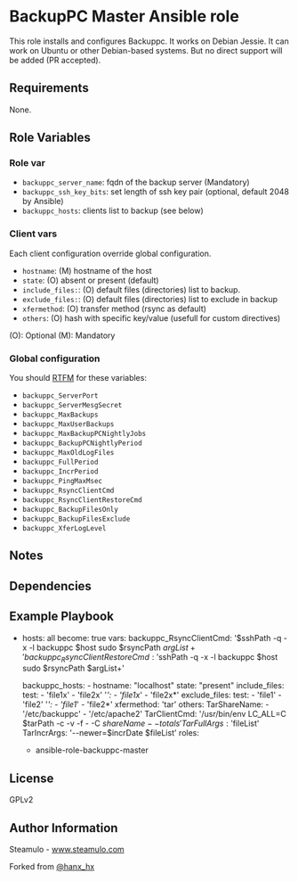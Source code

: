 BackupPC Master Ansible role
=====================

This role installs and configures Backuppc. It works on Debian Jessie. It can work on Ubuntu or other Debian-based systems. But no direct support will be added (PR accepted).

Requirements
------------

None.

Role Variables
--------------

### Role var

- `backuppc_server_name`: fqdn of the backup server (Mandatory)
- `backuppc_ssh_key_bits`: set length of ssh key pair (optional, default 2048 by Ansible)
- `backuppc_hosts`: clients list to backup (see below)

### Client vars

Each client configuration override global configuration.

- `hostname`: (M) hostname of the host
- `state`: (O) absent or present (default)
- `include_files:`: (O) default files (directories) list to backup.
- `exclude_files:`: (O) default files (directories) list to exclude in backup
- `xfermethod`: (O) transfer method (rsync as default)
- `others`: (O) hash with specific key/value (usefull for custom directives)

(O): Optional (M): Mandatory


### Global configuration

You should [RTFM](http://backuppc.sourceforge.net/faq/BackupPC.html) for these variables:

- `backuppc_ServerPort`
- `backuppc_ServerMesgSecret`
- `backuppc_MaxBackups`
- `backuppc_MaxUserBackups`
- `backuppc_MaxBackupPCNightlyJobs`
- `backuppc_BackupPCNightlyPeriod`
- `backuppc_MaxOldLogFiles`
- `backuppc_FullPeriod`
- `backuppc_IncrPeriod`
- `backuppc_PingMaxMsec`
- `backuppc_RsyncClientCmd`
- `backuppc_RsyncClientRestoreCmd`
- `backuppc_BackupFilesOnly`
- `backuppc_BackupFilesExclude`
- `backuppc_XferLogLevel`

Notes
-----


Dependencies
------------


Example Playbook
----------------


- hosts: all
  become: true
  vars:
    backuppc_RsyncClientCmd: '$sshPath -q -x -l backuppc $host sudo $rsyncPath $argList+'
    backuppc_RsyncClientRestoreCmd: '$sshPath -q -x -l backuppc $host sudo $rsyncPath $argList+'

    backuppc_hosts:
        - hostname: "localhost"
          state: "present"
          include_files:
              test:
                - 'file1x'
                - 'file2x'
              '*':
                - 'file1x*'
                - 'file2x*'
          exclude_files:
              test:
                - 'file1'
                - 'file2'
              '*':
                - 'file1*'
                - 'file2*'
          xfermethod: 'tar'
          others:
            TarShareName:
                - '/etc/backuppc'
                - '/etc/apache2'
            TarClientCmd: '/usr/bin/env LC_ALL=C $tarPath -c -v -f - -C $shareName --totals'
            TarFullArgs: '$fileList'
            TarIncrArgs: '--newer=$incrDate $fileList'
  roles:
    - ansible-role-backuppc-master

License
-------

GPLv2

Author Information
------------------

Steamulo - www.steamulo.com

Forked from [@hanx_hx](https://twitter.com/hanxhx_)
